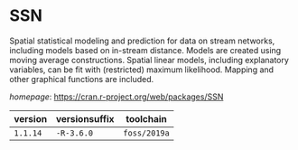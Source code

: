 # SSN

Spatial statistical modeling and prediction for data on stream networks, including models based on in-stream distance. Models are created using moving average constructions. Spatial linear models, including explanatory variables, can be fit with (restricted) maximum likelihood. Mapping and other graphical functions are included.

*homepage*: <https://cran.r-project.org/web/packages/SSN>

version | versionsuffix | toolchain
--------|---------------|----------
``1.1.14`` | ``-R-3.6.0`` | ``foss/2019a``
